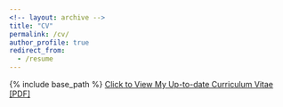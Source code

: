 ```yaml
---
<!-- layout: archive -->
title: "CV"
permalink: /cv/
author_profile: true
redirect_from:
  - /resume
---
```


{% include base_path %}
[Click to View My Up-to-date Curriculum Vitae [PDF]](https://beyondpie.github.io/files/Resume_SongpengZu_Harvard.pdf)
<!-- Education -->
<!-- ====== -->
<!-- * B.S. in School of Life Science, Tsinghua University, 2007.08 - 2011.07 -->
<!-- * Ph.D in Department of Automation, Tsinghua University University, 2011.09 - 2017.01 -->

<!-- Industrial experience -->
<!-- ====== -->
<!-- * 2018.12 - 2019.8: Algorithm Expert   -->
<!--   * City Brain Lab, DAMA Academy, Alibaba, China -->
<!--   * Duties included: designing algorithms for traffic flow forecasting system -->

<!-- * 2017.01 - 2018.11: Researcher -->
<!--   * Recommendation Team, HULU, Beijing, China -->
<!--   * Duties included: designing algorithms for recommendation system -->

<!-- Publications -->
<!-- ====== -->
<!--   <ul>{% for post in site.publications %} -->
<!--     {% include archive-single-cv.html %} -->
<!--   {% endfor %}</ul> -->
  
  
<!-- Teaching -->
<!-- ====== -->
<!-- * 2013.09 - 2014.01: Teaching Assistant  -->
<!--   * Probabilistic Graphical Models for graduate students -->

<!-- * 2014.09 - 2015.01: Teaching Assistant -->
<!--   * Systems Biology for undergraduate students -->
  
<!-- * 2012.09 - 2013.01: Teaching Assistant -->
<!--   * Systems Biology for undergraduate students -->

<!-- Awards -->
<!-- ====== -->
<!-- * National Scholarship for Graduate Students, 2015 -->
<!-- * Tsinghua Scholarship for Overseas Graduate Studies, 2014 -->
<!-- * Tsinghua Excellent Undergraduate Affair Counselor, 2013 -->
<!-- * Tsinghua Zhongying Tang Scholarship, 2008 - 2010 -->
